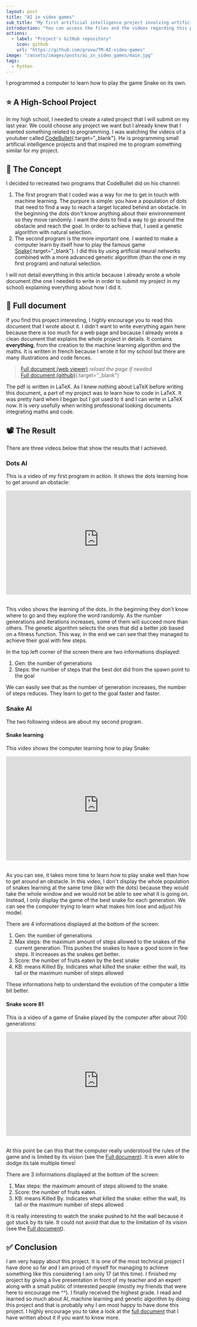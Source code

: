 ```yaml
---
layout: post
title: "AI in video games"
sub_title: "My first artificial intelligence project involving artificial neural networks: computer learns how to play Snake."
introduction: "You can access the files and the videos regarding this project on the following GitHub repository:"
actions:
  - label: "Project's GitHub repository"
    icon: github
    url: "https://github.com/gruvw/TM-AI-video-games"
image: "/assets/images/posts/ai_in_video_games/main.jpg"
tags:
  - Python
---
```


I programmed a computer to learn how to play the game Snake on its own.

## ⭐ A High-School Project

In my high school, I needed to create a rated project that I will submit on my last year. We could choose any project we want but I already knew that I wanted something related to programming.
I was watching the videos of a youtuber called [CodeBullet](https://www.youtube.com/channel/UC0e3QhIYukixgh5VVpKHH9Q){:target="_blank"}. He is programming small artificial intelligence projects and that inspired me to program something similar for my project.

## 📝 The Concept

I decided to recreated two programs that CodeBullet did on his channel:

1. The first program that I coded was a way for me to get in touch with machine learning. The purpure is simple: you have a population of dots that need to find a way to reach a target located behind an obstacle. In the beginning the dots don't know anything about their environnement so they move randomly. I want the dots to find a way to go around the obstacle and reach the goal. In order to achieve that, I used a genetic algorithm with natural selection.
2. The second program is the more important one. I wanted to make a computer learn by itself how to play the famous game [Snake](https://en.wikipedia.org/wiki/Snake_(video_game_genre)){:target="_blank"}. I did this by using artificial neural networks combined with a more advanced genetic algorithm (than the one in my first program) and natural selection.

I will not detail everything in this article because I already wrote a whole document (the one I needed to write in order to submit my project in my school) explaining everything about how I did it.

## 📃 Full document

If you find this project interesting, I highly encourage you to read this document that I wrote about it.
I didn't want to write everything again here because there is too much for a web page and because I already wrote a clean document that explains the whole project in details.
It contains **everything**, from the creation to the machine learning algorithm and the maths. It is written in french because I wrote it for my school but there are many illustrations and code fences.

<!-- > <embed src="https://drive.google.com/viewerng/viewer?embedded=true&url=https://github.com/gruvw/TM-AI-video-games/raw/main/TM_Jung_Lucas_3M6.pdf" width="500" height="375"> -->

> <a href="https://drive.google.com/viewerng/viewer?url=https://github.com/gruvw/TM-AI-video-games/raw/main/TM_Jung_Lucas_3M6.pdf&time=0&embedded=true" target="_blank">Full document (web viewer)</a> _reload the page if needed_  
> [Full document (github)](https://github.com/gruvw/TM-AI-video-games/blob/main/TM_Jung_Lucas_3M6.pdf){:target="_blank"}

The pdf is written in LaTeX.
As I knew nothing about LaTeX before writing this document, a part of my project was to learn how to code in LaTeX.
It was pretty hard when I began but I got used to it and I can write in LaTeX now.
It is very usefully when writing professional looking documents integrating maths and code.

## 📽️ The Result

<style>
.video-responsive{
    overflow:hidden;
    padding-bottom:56.25%;
    position:relative;
    height:0;
}
.video-responsive iframe{
    left:0;
    top:0;
    height:100%;
    width:100%;
    position:absolute;
}
</style>

There are three videos below that show the results that I achieved.

### Dots AI

This is a video of my first program in action. It shows the dots learning how to get around an obstacle:

<div class="video-responsive">
<iframe  src="https://www.youtube-nocookie.com/embed/-AbSTfHwl3o?rel=0" frameborder="0" allow="accelerometer; clipboard-write; encrypted-media; gyroscope; picture-in-picture" allowfullscreen></iframe></div><br>

This video shows the learning of the dots.
In the beginning they don't know where to go and they explore the word randomly.
As the number generations and iterations increases, some of them will succeed more than others.
The genetic algorithm selects the ones that did a better job based on a fitness function.
This way, in the end we can see that they managed to achieve their goal with few steps.

In the top left corner of the screen there are two informations displayed:

1. Gen: the number of generations
2. Steps: the number of steps that the best dot did from the spawn point to the goal

We can easily see that as the number of generation increases, the number of steps reduces. They learn to get to the goal faster and faster.

### Snake AI

The two following videos are about my second program.

#### Snake learning

This video shows the computer learning how to play Snake:

<div class="video-responsive">
<iframe src="https://www.youtube-nocookie.com/embed/QtNxrumyY-E?rel=0" frameborder="0" allow="accelerometer; autoplay; clipboard-write; encrypted-media; gyroscope; picture-in-picture" allowfullscreen></iframe></div><br>

As you can see, it takes more time to learn how to play snake well than how to get around an obstacle.
In this video, I don't display the whole population of snakes learning at the same time (like with the dots) because they would take the whole window and we would not be able to see what it is going on.
Instead, I only display the game of the best snake for each generation.
We can see the computer trying to learn what makes him lose and adjust his model.

There are 4 informations displayed at the bottom of the screen:

1. Gen: the number of generations
2. Max steps: the maximum amount of steps allowed to the snakes of the current generation. This pushes the snakes to have a good score in few steps. It increases as the snakes get better.
3. Score: the number of fruits eaten by the best snake
4. KB: means Killed By. Indicates what killed the snake: either the wall, its tail or the maximum number of steps allowed

These informations help to understand the evolution of the computer a little bit better.

#### Snake score 81

This is a video of a game of Snake played by the computer after about 700 generations:

<div class="video-responsive">
<iframe src="https://www.youtube-nocookie.com/embed/mH_wvQgb-_o?rel=0" frameborder="0" allow="accelerometer; autoplay; clipboard-write; encrypted-media; gyroscope; picture-in-picture" allowfullscreen></iframe></div><br>

At this point be can this that the computer really understood the rules of the game and is limited by its vision (see the [Full document](#full-document)).
It is even able to dodge its tale multiple times!

There are 3 informations displayed at the bottom of the screen:

1. Max steps: the maximum amount of steps allowed to the snake.
2. Score: the number of fruits eaten.
3. KB: means Killed By. Indicates what killed the snake: either the wall, its tail or the maximum number of steps allowed

It is really interesting to watch the snake pushed to hit the wall because it got stuck by its tale. It could not avoid that due to the limitation of its vision (see the [Full document](#full-document)).

## ✅ Conclusion

I am very happy about this project.
It is one of the most technical project I have done so far and I am proud of myself for managing to achieve something like this considering I am only 17 (at this time).
I finished my project by giving a live presentation in front of my teacher and an expert along with a small public of interested people (mostly my friends that were here to encourage me ^^).
I finally received the highest grade.
I read and learned so much about AI, machine learning and genetic algorithm by doing this project and that is probably why I am most happy to have done this project.
I highly encourage you to take a look at the [full document](#full-document) that I have written about it if you want to know more.
<!-- go further, further understand, ... -->
